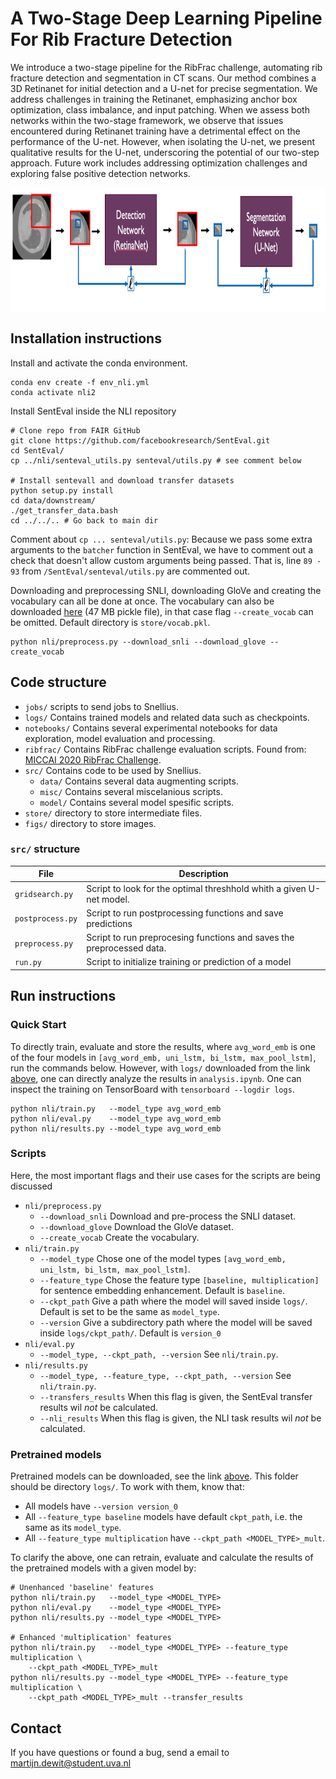 # A Two-Stage Deep Learning Pipeline For Rib Fracture Detection

We introduce a two-stage pipeline for the RibFrac challenge, automating rib fracture detection and segmentation in CT scans. Our method combines a 3D Retinanet for initial detection and a U-net for precise segmentation. We address challenges in training the Retinanet, emphasizing anchor box optimization, class imbalance, and input patching. When we assess both networks within the two-stage framework, we observe that issues encountered during Retinanet training have a detrimental effect on the performance of the U-net. However, when isolating the U-net, we present qualitative results for the U-net, underscoring the potential of our two-step approach. Future work includes addressing optimization challenges and exploring false positive detection networks.

<p float="left" align="middle">
  <img align="middle" src="figs/pipeline.png" height="200" />
</p>

## Installation instructions
Install and activate the conda environment.
```
conda env create -f env_nli.yml
conda activate nli2
```

Install SentEval inside the NLI repository
```
# Clone repo from FAIR GitHub
git clone https://github.com/facebookresearch/SentEval.git
cd SentEval/
cp ../nli/senteval_utils.py senteval/utils.py # see comment below

# Install sentevall and download transfer datasets
python setup.py install 
cd data/downstream/
./get_transfer_data.bash
cd ../../.. # Go back to main dir
```
Comment about `cp ... senteval/utils.py`: Because we pass some extra arguments to the `batcher` function in SentEval, we have to comment out a check that doesn't allow custom arguments being passed. That is, line `89 - 93` from `/SentEval/senteval/utils.py` are commented out.

Downloading and preprocessing SNLI, downloading GloVe and creating the vocabulary can all be done at once. The vocabulary can also be downloaded [here](https://drive.google.com/file/d/1syMGFLZimX5SBFVh3bxpRiGdVV9Bc8q6/view?usp=sharing) (47 MB pickle file), in that case flag `--create_vocab` can be omitted. Default directory is `store/vocab.pkl`. 
```
python nli/preprocess.py --download_snli --download_glove --create_vocab
```

## Code structure
- `jobs/` scripts to send jobs to Snellius.
- `logs/` Contains trained models and related data such as checkpoints.
- `notebooks/` Contains several experimental notebooks for data exploration, model evaluation and processing.
- `ribfrac/` Contains RibFrac challenge evaluation scripts. Found from: [MICCAI 2020 RibFrac Challenge](https://ribfrac.grand-challenge.org/).
- `src/` Contains code to be used by Snellius.
	- `data/` Contains several data augmenting scripts.
	- `misc/` Contains several miscelanious scripts.
	- `model/` Contains several model spesific scripts.
- `store/` directory to store intermediate files.
- `figs/` directory to store images.

### `src/` structure
| File                | Description                                                         		|
| ------------------- | ----------------------------------------------------------------------------|
| `gridsearch.py`     | Script to look for the optimal threshhold whith a given U-net model. 		|
| `postprocess.py`	  | Script to run postprocessing functions and save predictions					|
| `preprocess.py`	  | Script to run preprocesing functions and saves the preprocessed data.  		|
| `run.py`			  | Script to initialize training or prediction of a model						|


## Run instructions
### Quick Start
To directly train, evaluate and store the results, where `avg_word_emb` is one of the four models in `[avg_word_emb, uni_lstm, bi_lstm, max_pool_lstm]`, run the commands below. However, with  `logs/` downloaded from the link [above](#code-structure), one can directly analyze the results in `analysis.ipynb`. One can inspect the training on TensorBoard with `tensorboard --logdir logs`.
```
python nli/train.py   --model_type avg_word_emb
python nli/eval.py    --model_type avg_word_emb
python nli/results.py --model_type avg_word_emb
```

### Scripts
Here, the most important flags and their use cases for the scripts are being discussed

- `nli/preprocess.py`
	- `--download_snli` Download and pre-process the SNLI dataset.
	- `--download_glove` Download the GloVe dataset.
	- `--create_vocab` Create the vocabulary.
- `nli/train.py`
	- `--model_type` Chose one of the model types `[avg_word_emb, uni_lstm, bi_lstm, max_pool_lstm]`.
	- `--feature_type` Chose the feature type `[baseline, multiplication]` for sentence embedding enhancement. Default is `baseline`. 
	- `--ckpt_path` Give a path where the model will saved inside `logs/`. Default is set to be the same as `model_type`.
	- `--version` Give a subdirectory path where the model will be saved inside `logs/ckpt_path/`. Default is `version_0`
- `nli/eval.py`
	- `--model_type, --ckpt_path, --version` See `nli/train.py`.
- `nli/results.py`
	- `--model_type, --feature_type, --ckpt_path, --version` See `nli/train.py`.
	- `--transfers_results` When this flag is given, the SentEval transfer results wil _not_ be calculated.
	- `--nli_results` When this flag is given, the NLI task results wil _not_ be calculated.

### Pretrained models
Pretrained models can be downloaded, see the link [above](#code-structure). This folder should be directory `logs/`. To work with them, know that:
- All models have `--version version_0`
- All `--feature_type baseline` models have default `ckpt_path`, i.e. the same as its `model_type`.
- All `--feature_type multiplication` have `--ckpt_path <MODEL_TYPE>_mult`.

To clarify the above, one can retrain, evaluate and calculate the results  of the pretrained models with a given model by:
```
# Unenhanced 'baseline' features
python nli/train.py   --model_type <MODEL_TYPE>
python nli/eval.py    --model_type <MODEL_TYPE>
python nli/results.py --model_type <MODEL_TYPE>

# Enhanced 'multiplication' features
python nli/train.py   --model_type <MODEL_TYPE> --feature_type multiplication \
	--ckpt_path <MODEL_TYPE>_mult 
python nli/results.py --model_type <MODEL_TYPE> --feature_type multiplication \
	--ckpt_path <MODEL_TYPE>_mult --transfer_results
```


## Contact
If you have questions or found a bug, send a email to [martijn.dewit@student.uva.nl](mailto:martijn.dewit@student.uva.nl)
